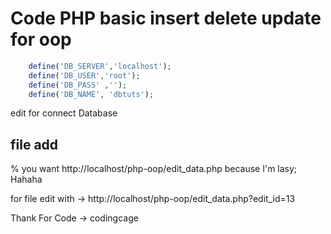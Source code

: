 # Code PHP basic insert delete update for oop
```php 
    define('DB_SERVER','localhost');
    define('DB_USER','root');
    define('DB_PASS' ,'');
    define('DB_NAME', 'dbtuts');
```
edit for connect Database

## file add

% you want http://localhost/php-oop/edit_data.php because I'm lasy; Hahaha

for file edit with -> http://localhost/php-oop/edit_data.php?edit_id=13

Thank For Code -> codingcage

